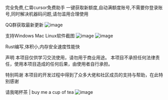 完全免费,仁霄cursor免费助手
一键获取新额度,自动满额度账号,不需要你登录账号,同时解决机器码问题,请勿滥用合理使用

QQ群获取最新更新
![image](https://github.com/user-attachments/assets/db5a470a-a7ba-4dc0-91bf-506448b00479)

支持Windows Mac Linux软件截图
![image](https://github.com/user-attachments/assets/9cee4556-fbc7-4739-bf08-f17092a51c19)
![image](https://github.com/user-attachments/assets/ed87dee0-162a-440b-b039-cddaf646dc48)


Rust编写,体积小,内存安全速度性能快

声明
本项目仅供学习交流使用，请勿用于商业用途。
本项目不承担任何法律责任，使用本项目造成的任何后果，由使用者自行承担。

特别鸣谢
本项目的开发过程中得到了众多大佬和社区成员的支持与帮助，在此特别感谢

请我喝杯茶 | buy me a cup of tea
![image](https://github.com/user-attachments/assets/861cb471-d580-441c-acab-89bf30bdc45d)
